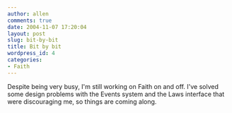```yaml
---
author: allen
comments: true
date: 2004-11-07 17:20:04
layout: post
slug: bit-by-bit
title: Bit by bit
wordpress_id: 4
categories:
- Faith
---
```


Despite being very busy, I'm still working on Faith on and off. I've solved some design problems with the Events system and the Laws interface that were discouraging me, so things are coming along.
